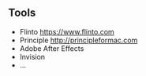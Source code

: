 

## Tools

- Flinto https://www.flinto.com
- Principle http://principleformac.com
- Adobe After Effects
- Invision
- ...